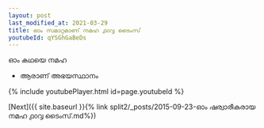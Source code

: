 ```yaml
---
layout: post
last_modified_at: 2021-03-29
title: ഓം സമാറ്റമാണ് നമഹ ൧൦൮ ടൈംസ്
youtubeId: qYSGhGaBeDs
---
```

 
 
 ഓം കഥയെ നമഹ 
 
 -  ആരാണ് അഭയസ്ഥാനം 
 
  
 
  
 
 
 
 
 
 


{% include youtubePlayer.html id=page.youtubeId %}
 
[Next]({{ site.baseurl }}{% link  split2/_posts/2015-09-23-ഓം ഷര്വാരീകരായ നമഹ ൧൦൮ ടൈംസ്.md%})
 
